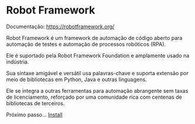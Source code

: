 # Robot Framework

Documentação: https://robotframework.org/

Robot Framework é um framework de automação de código aberto para automação de testes e automação de processos robóticos (RPA). 

Ele é suportado pela Robot Framework Foundation e amplamente usado na indústria.

Sua sintaxe amigável e versátil usa palavras-chave e suporta extensão por meio de bibliotecas em Python, Java e outras linguagens.

Ele se integra a outras ferramentas para automação abrangente sem taxas de licenciamento, reforçado por uma comunidade rica com centenas de bibliotecas de terceiros.

Próximo passo... [Install](./docs/install.md)